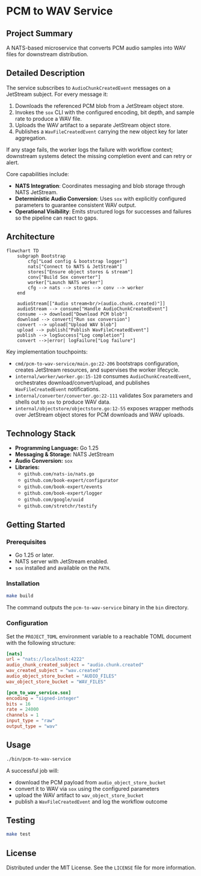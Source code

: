 # PCM to WAV Service

## Project Summary

A NATS-based microservice that converts PCM audio samples into WAV files for downstream distribution.

## Detailed Description

The service subscribes to `AudioChunkCreatedEvent` messages on a JetStream subject. For every message it:

1. Downloads the referenced PCM blob from a JetStream object store.
2. Invokes the `sox` CLI with the configured encoding, bit depth, and sample rate to produce a WAV file.
3. Uploads the WAV artifact to a separate JetStream object store.
4. Publishes a `WavFileCreatedEvent` carrying the new object key for later aggregation.

If any stage fails, the worker logs the failure with workflow context; downstream systems detect the missing completion event and can retry or alert.

Core capabilities include:

-   **NATS Integration**: Coordinates messaging and blob storage through NATS JetStream.
-   **Deterministic Audio Conversion**: Uses `sox` with explicitly configured parameters to guarantee consistent WAV output.
-   **Operational Visibility**: Emits structured logs for successes and failures so the pipeline can react to gaps.

## Architecture

```mermaid
flowchart TD
    subgraph Bootstrap
        cfg["Load config & bootstrap logger"]
        nats["Connect to NATS & JetStream"]
        stores["Ensure object stores & stream"]
        conv["Build Sox converter"]
        worker["Launch NATS worker"]
        cfg --> nats --> stores --> conv --> worker
    end

    audioStream[["Audio stream<br/>(audio.chunk.created)"]]
    audioStream --> consume["Handle AudioChunkCreatedEvent"]
    consume --> download["Download PCM blob"]
    download --> convert["Run sox conversion"]
    convert --> upload["Upload WAV blob"]
    upload --> publish["Publish WavFileCreatedEvent"]
    publish --> logSuccess["Log completion"]
    convert -->|error| logFailure["Log failure"]
```

Key implementation touchpoints:

- `cmd/pcm-to-wav-service/main.go:22-206` bootstraps configuration, creates JetStream resources, and supervises the worker lifecycle.
- `internal/worker/worker.go:15-120` consumes `AudioChunkCreatedEvent`, orchestrates download/convert/upload, and publishes `WavFileCreatedEvent` notifications.
- `internal/converter/converter.go:22-111` validates Sox parameters and shells out to `sox` to produce WAV data.
- `internal/objectstore/objectstore.go:12-55` exposes wrapper methods over JetStream object stores for PCM downloads and WAV uploads.

## Technology Stack

-   **Programming Language:** Go 1.25
-   **Messaging & Storage:** NATS JetStream
-   **Audio Conversion:** `sox`
-   **Libraries:**
    -   `github.com/nats-io/nats.go`
    -   `github.com/book-expert/configurator`
    -   `github.com/book-expert/events`
    -   `github.com/book-expert/logger`
    -   `github.com/google/uuid`
    -   `github.com/stretchr/testify`

## Getting Started

### Prerequisites

-   Go 1.25 or later.
-   NATS server with JetStream enabled.
-   `sox` installed and available on the `PATH`.

### Installation

```bash
make build
```

The command outputs the `pcm-to-wav-service` binary in the `bin` directory.

### Configuration

Set the `PROJECT_TOML` environment variable to a reachable TOML document with the following structure:

```toml
[nats]
url = "nats://localhost:4222"
audio_chunk_created_subject = "audio.chunk.created"
wav_created_subject = "wav.created"
audio_object_store_bucket = "AUDIO_FILES"
wav_object_store_bucket = "WAV_FILES"

[pcm_to_wav_service.sox]
encoding = "signed-integer"
bits = 16
rate = 24000
channels = 1
input_type = "raw"
output_type = "wav"
```

## Usage

```bash
./bin/pcm-to-wav-service
```

A successful job will:

- download the PCM payload from `audio_object_store_bucket`
- convert it to WAV via `sox` using the configured parameters
- upload the WAV artifact to `wav_object_store_bucket`
- publish a `WavFileCreatedEvent` and log the workflow outcome

## Testing

```bash
make test
```

## License

Distributed under the MIT License. See the `LICENSE` file for more information.

